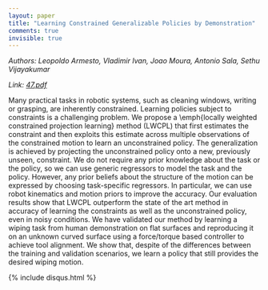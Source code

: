 ```yaml
---
layout: paper
title: "Learning Constrained Generalizable Policies by Demonstration"
comments: true
invisible: true
---
```


<p class="text-left"><i>Authors: Leopoldo Armesto, Vladimir Ivan, Joao Moura, Antonio Sala, Sethu Vijayakumar</i></p>
<p class="text-left"><i>Link: <a href="https://storage.googleapis.com/rss2017-papers/47.pdf">47.pdf</a></i></p>

Many practical tasks in robotic systems, such as cleaning windows, writing or grasping, are inherently constrained. Learning policies subject to constraints is a challenging problem.  We propose a \emph{locally weighted constrained projection learning} method (LWCPL) that first estimates the constraint and then exploits this estimate across multiple observations of the constrained motion to learn an unconstrained policy. The generalization is achieved by projecting the unconstrained policy onto a new, previously unseen, constraint. We do not require any prior knowledge about the task or the policy, so we can use generic regressors to model the task and the policy. However, any prior beliefs about the structure of the motion can be expressed by choosing task-specific regressors. In particular, we can use robot kinematics and motion priors to improve the accuracy. Our evaluation results show that LWCPL outperform the state of the art method in accuracy of learning the constraints as well as the unconstrained policy, even in noisy conditions. We have validated our method by learning a wiping task from human demonstration on flat surfaces and reproducing it on an unknown curved surface using a force/torque based controller to achieve tool alignment. We show that, despite of the differences between the training and validation scenarios, we  learn a policy that still provides the desired wiping motion.

{% include disqus.html %}